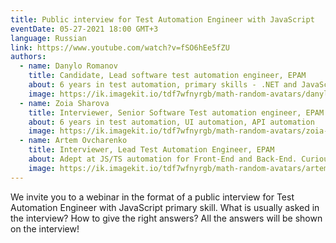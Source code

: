 ```yaml
---
title: Public interview for Test Automation Engineer with JavaScript
eventDate: 05-27-2021 18:00 GMT+3
language: Russian
link: https://www.youtube.com/watch?v=fSO6hEe5fZU
authors:
  - name: Danylo Romanov
    title: Candidate, Lead software test automation engineer, EPAM
    about: 6 years in test automation, primary skills - .NET and JavaScript. UI/API automation
    image: https://ik.imagekit.io/tdf7wfnyrgb/math-random-avatars/danylo-romanov_JB4Srq2-7k.png?updatedAt=1627648759740&tr=w-200,h-200,fo-face
  - name: Zoia Sharova
    title: Interviewer, Senior Software Test automation engineer, ЕРАМ
    about: 6 years in test automation, UI automation, API automation
    image: https://ik.imagekit.io/tdf7wfnyrgb/math-random-avatars/zoia-sharova_0wlZ66BdHbqx.png?updatedAt=1627648759772&tr=w-200,h-200,fo-face
  - name: Artem Ovcharenko
    title: Interviewer, Lead Test Automation Engineer, ЕРАМ
    about: Adept at JS/TS automation for Front-End and Back-End. Curious about Leadership and People management skills development Keen on learning and coaching.
    image: https://ik.imagekit.io/tdf7wfnyrgb/math-random-avatars/artem-ovcharenko_JOPqyOPoZD.png?updatedAt=1627648759406&tr=w-200,h-200,fo-face
---
```


We invite you to a webinar in the format of a public interview for Test Automation Engineer with JavaScript primary skill.
What is usually asked in the interview?
How to give the right answers?
All the answers will be shown on the interview!
